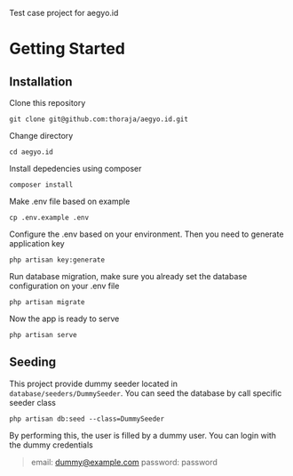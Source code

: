 Test case project for aegyo.id
# Getting Started
## Installation
Clone this repository
```console
git clone git@github.com:thoraja/aegyo.id.git
```
Change directory
```console
cd aegyo.id
```
Install depedencies using composer
```console
composer install
```
Make .env file based on example
```console
cp .env.example .env
```
Configure the .env based on your environment. Then you need to generate application key
```console
php artisan key:generate
```
Run database migration, make sure you already set the database configuration on your .env file
```console
php artisan migrate
```
Now the app is ready to serve
```console
php artisan serve
```
## Seeding
This project provide dummy seeder located in `database/seeders/DummySeeder`. You can seed the database by call specific seeder class
```console
php artisan db:seed --class=DummySeeder
```
By performing this, the user is filled by a dummy user. You can login with the dummy credentials
> email: dummy@example.com
> password: password
